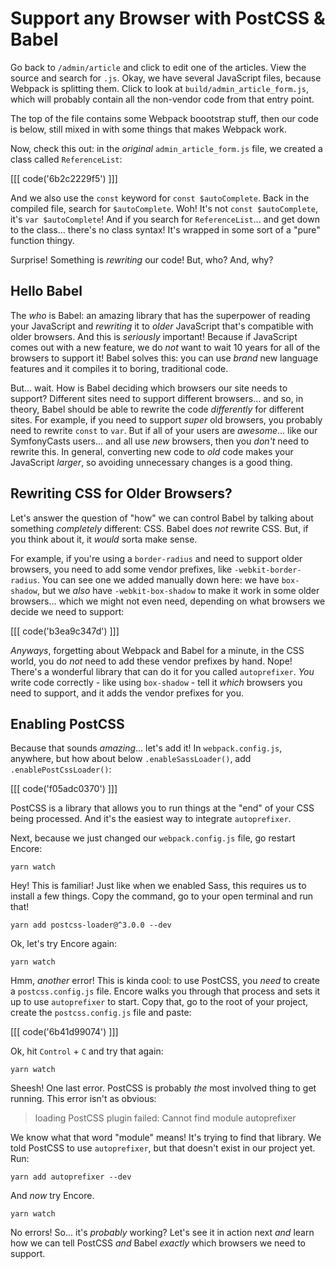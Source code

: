 # Support any Browser with PostCSS & Babel

Go back to `/admin/article` and click to edit one of the articles. View the
source and search for `.js`. Okay, we have several JavaScript files, because
Webpack is splitting them. Click to look at `build/admin_article_form.js`, which
will probably contain all the non-vendor code from that entry point.

The top of the file contains some Webpack boootstrap stuff, then our code is below,
still mixed in with some things that makes Webpack work.

Now, check this out: in the *original* `admin_article_form.js` file, we created
a class called `ReferenceList`:

[[[ code('6b2c2229f5') ]]]

And we also use the `const` keyword for `const $autoComplete`. Back in the compiled
file, search for `$autoComplete`. Woh! It's not `const $autoComplete`, it's
`var $autoComplete`! And if you search for `ReferenceList`... and get down to the
class... there's no class syntax! It's wrapped in some sort of a "pure" function thingy.

Surprise! Something is *rewriting* our code! But, who? And, why?

## Hello Babel

The *who* is Babel: an amazing library that has the superpower of reading your
JavaScript and *rewriting* it to *older* JavaScript that's compatible with older
browsers. And this is *seriously* important! Because if JavaScript comes out with
a new feature, we do *not* want to wait 10 years for all of the browsers to support
it! Babel solves this: you can use *brand* new language features and it compiles
it to boring, traditional code.

But... wait. How is Babel deciding which browsers our site needs to support?
Different sites need to support different browsers... and so, in theory, Babel
should be able to rewrite the code *differently* for different sites. For example,
if you need to support *super* old browsers, you probably need to rewrite `const`
to `var`. But if all of your users are *awesome*... like our SymfonyCasts users...
and all use *new* browsers, then you *don't* need to rewrite this. In general,
converting new code to *old* code makes your JavaScript *larger*, so avoiding
unnecessary changes is a good thing.

## Rewriting CSS for Older Browsers?

Let's answer the question of "how" we can control Babel by talking about something
*completely* different: CSS. Babel does *not* rewrite CSS. But, if you think about
it, it *would* sorta make sense.

For example, if you're using a `border-radius` and need to support older browsers,
you need to add some vendor prefixes, like `-webkit-border-radius`. You can see
one we added manually down here: we have `box-shadow`, but we *also*
have `-webkit-box-shadow` to make it work in some older browsers... which we might
not even need, depending on what browsers we decide we need to support:

[[[ code('b3ea9c347d') ]]]

*Anyways*, forgetting about Webpack and Babel for a minute, in the CSS world, you
do *not* need to add these vendor prefixes by hand. Nope! There's a wonderful
library that can do it for you called `autoprefixer`. *You* write code correctly -
like using `box-shadow` - tell it *which* browsers you need to support, and it
adds the vendor prefixes for you.

## Enabling PostCSS

Because that sounds *amazing*... let's add it! In `webpack.config.js`, anywhere,
but how about below `.enableSassLoader()`, add `.enablePostCssLoader()`:

[[[ code('f05adc0370') ]]]

PostCSS is a library that allows you to run things at the "end" of your CSS being
processed. And it's the easiest way to integrate `autoprefixer`.

Next, because we just changed our `webpack.config.js` file, go restart Encore:

```terminal-silent
yarn watch
```

Hey! This is familiar! Just like when we enabled Sass, this requires us to install
a few things. Copy the command, go to your open terminal and run that!

```terminal-silent
yarn add postcss-loader@^3.0.0 --dev
```

Ok, let's try Encore again:

```terminal-silent
yarn watch
```

Hmm, *another* error! This is kinda cool: to use PostCSS, you *need* to create a
`postcss.config.js` file. Encore walks you through that process and sets it up
to use `autoprefixer` to start. Copy that, go to the root of your project, create
the `postcss.config.js` file and paste:

[[[ code('6b41d99074') ]]]

Ok, hit `Control` + `C` and try that again:

```terminal-silent
yarn watch
```

Sheesh! One last error. PostCSS is probably *the* most involved thing to get running.
This error isn't as obvious:

> loading PostCSS plugin failed: Cannot find module autoprefixer

We know what that word "module" means! It's trying to find that library. We
told PostCSS to use `autoprefixer`, but that doesn't exist in our project yet.
Run:

```terminal
yarn add autoprefixer --dev
```

And *now* try Encore.

```terminal
yarn watch
```

No errors! So... it's *probably* working? Let's see it in action next *and* learn
how we can tell PostCSS *and* Babel *exactly* which browsers we need to support.
